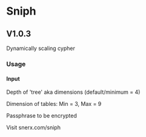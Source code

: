 # Sniph
## V1.0.3

Dynamically scaling cypher

### Usage

#### Input
Depth of 'tree' aka dimensions (default/minimum = 4)

Dimension of tables: Min = 3, Max = 9

Passphrase to be encrypted

Visit snerx.com/sniph